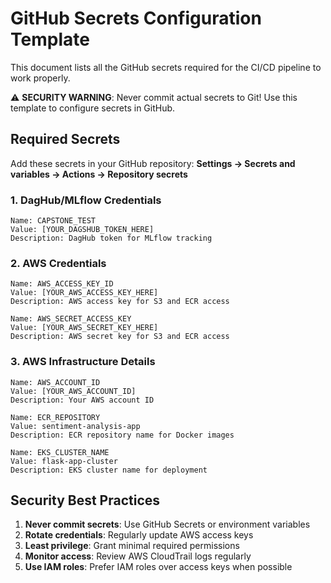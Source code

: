 # GitHub Secrets Configuration Template

This document lists all the GitHub secrets required for the CI/CD pipeline to work properly.

⚠️ **SECURITY WARNING**: Never commit actual secrets to Git! Use this template to configure secrets in GitHub.

## Required Secrets

Add these secrets in your GitHub repository:
**Settings → Secrets and variables → Actions → Repository secrets**

### 1. DagHub/MLflow Credentials
```
Name: CAPSTONE_TEST
Value: [YOUR_DAGSHUB_TOKEN_HERE]
Description: DagHub token for MLflow tracking
```

### 2. AWS Credentials
```
Name: AWS_ACCESS_KEY_ID
Value: [YOUR_AWS_ACCESS_KEY_HERE]
Description: AWS access key for S3 and ECR access

Name: AWS_SECRET_ACCESS_KEY
Value: [YOUR_AWS_SECRET_KEY_HERE]
Description: AWS secret key for S3 and ECR access
```

### 3. AWS Infrastructure Details
```
Name: AWS_ACCOUNT_ID
Value: [YOUR_AWS_ACCOUNT_ID]
Description: Your AWS account ID

Name: ECR_REPOSITORY
Value: sentiment-analysis-app
Description: ECR repository name for Docker images

Name: EKS_CLUSTER_NAME
Value: flask-app-cluster
Description: EKS cluster name for deployment
```

## Security Best Practices

1. **Never commit secrets**: Use GitHub Secrets or environment variables
2. **Rotate credentials**: Regularly update AWS access keys
3. **Least privilege**: Grant minimal required permissions
4. **Monitor access**: Review AWS CloudTrail logs regularly
5. **Use IAM roles**: Prefer IAM roles over access keys when possible